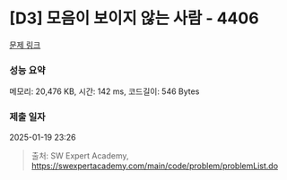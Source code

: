 # [D3] 모음이 보이지 않는 사람 - 4406 

[문제 링크](https://swexpertacademy.com/main/code/problem/problemDetail.do?contestProbId=AWNcD_66pUEDFAV8) 

### 성능 요약

메모리: 20,476 KB, 시간: 142 ms, 코드길이: 546 Bytes

### 제출 일자

2025-01-19 23:26



> 출처: SW Expert Academy, https://swexpertacademy.com/main/code/problem/problemList.do